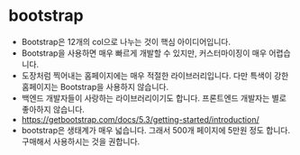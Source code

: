 # bootstrap

* Bootstrap은 12개의 col으로 나누는 것이 핵심 아이디어입니다.
* Bootstrap을 사용하면 매우 빠르게 개발할 수 있지만, 커스터마이징이 매우 어렵습니다.
* 도장처럼 찍어내는 홈페이지에는 매우 적절한 라이브러리입니다. 다만 특색이 강한 홈페이지는 Bootstrap을 사용하지 않습니다.
* 백엔드 개발자들이 사랑하는 라이브러리이기도 합니다. 프론트엔드 개발자는 별로 좋아하지 않습니다.
* https://getbootstrap.com/docs/5.3/getting-started/introduction/
* bootstrap은 생태계가 매우 넓습니다. 그래서 500개 페이지에 5만원 정도 합니다. 구매해서 사용하시는 것을 권합니다.